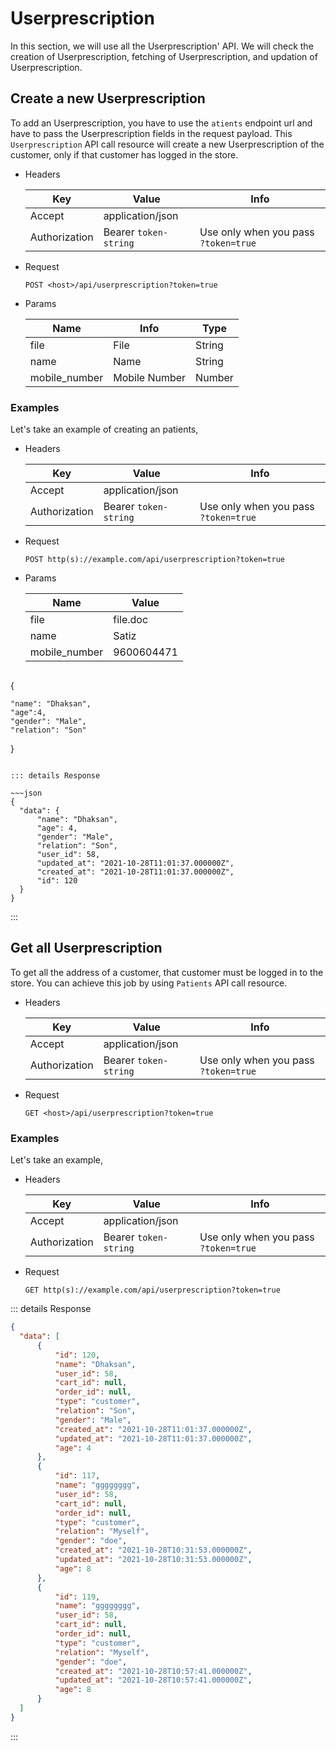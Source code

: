 # Userprescription

In this section, we will use all the Userprescription' API. We will check the creation of Userprescription, fetching of Userprescription, and updation of Userprescription.

## Create a new Userprescription

To add an Userprescription, you have to use the `atients` endpoint url and have to pass the Userprescription fields in the request payload. This `Userprescription` API call resource will create a new Userprescription of the customer, only if that customer has logged in the store.

- Headers

  | Key           | Value                 | Info                                 |
  | ------------- | --------------------- | ------------------------------------ |
  | Accept        | application/json      |                                      |
  | Authorization | Bearer `token-string` | Use only when you pass `?token=true` |

- Request

  `POST <host>/api/userprescription?token=true`

- Params

  | Name         | Info         | Type   |
  | ------------ | ------------ | ------ | 
  | file         | File         | String |
  | name      	 | Name         | String |
  | mobile_number| Mobile Number| Number |
 

### Examples

Let's take an example of creating an patients,

- Headers

  | Key           | Value                 | Info                                 |
  | ------------- | --------------------- | ------------------------------------ |
  | Accept        | application/json      |                                      |
  | Authorization | Bearer `token-string` | Use only when you pass `?token=true` |

- Request

  `POST http(s)://example.com/api/userprescription?token=true`

- Params

  | Name         | Value           |
  | ------------ | --------------- |
  | file         | file.doc      		|
  | name     	 | Satiz           |
  | mobile_number | 9600604471     |
  
  ~~~json
 {
  
    "name": "Dhaksan",
    "age":4,
    "gender": "Male",
    "relation": "Son"
    
  
}
  ~~~

::: details Response

  ~~~json
 {
    "data": {
        "name": "Dhaksan",
        "age": 4,
        "gender": "Male",
        "relation": "Son",
        "user_id": 58,
        "updated_at": "2021-10-28T11:01:37.000000Z",
        "created_at": "2021-10-28T11:01:37.000000Z",
        "id": 120
    }
}
  ~~~

:::

## Get all Userprescription

To get all the address of a customer, that customer must be logged in to the store. You can achieve this job by using `Patients` API call resource.

- Headers

  | Key           | Value                 | Info                                 |
  | ------------- | --------------------- | ------------------------------------ |
  | Accept        | application/json      |                                      |
  | Authorization | Bearer `token-string` | Use only when you pass `?token=true` |

- Request

  `GET <host>/api/userprescription?token=true`

### Examples

Let's take an example,

- Headers

  | Key           | Value                 | Info                                 |
  | ------------- | --------------------- | ------------------------------------ |
  | Accept        | application/json      |                                      |
  | Authorization | Bearer `token-string` | Use only when you pass `?token=true` |

- Request

  `GET http(s)://example.com/api/userprescription?token=true`

::: details Response

  ~~~json
  {
    "data": [
        {
            "id": 120,
            "name": "Dhaksan",
            "user_id": 58,
            "cart_id": null,
            "order_id": null,
            "type": "customer",
            "relation": "Son",
            "gender": "Male",
            "created_at": "2021-10-28T11:01:37.000000Z",
            "updated_at": "2021-10-28T11:01:37.000000Z",
            "age": 4
        },
        {
            "id": 117,
            "name": "gggggggg",
            "user_id": 58,
            "cart_id": null,
            "order_id": null,
            "type": "customer",
            "relation": "Myself",
            "gender": "doe",
            "created_at": "2021-10-28T10:31:53.000000Z",
            "updated_at": "2021-10-28T10:31:53.000000Z",
            "age": 8
        },
        {
            "id": 119,
            "name": "gggggggg",
            "user_id": 58,
            "cart_id": null,
            "order_id": null,
            "type": "customer",
            "relation": "Myself",
            "gender": "doe",
            "created_at": "2021-10-28T10:57:41.000000Z",
            "updated_at": "2021-10-28T10:57:41.000000Z",
            "age": 8
        }
    ]
}
  ~~~

:::

